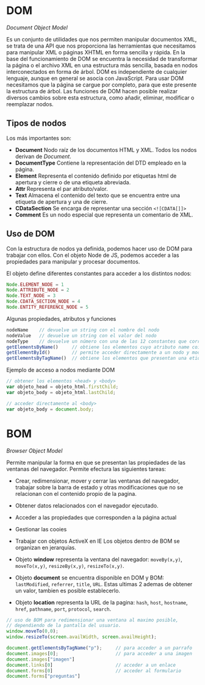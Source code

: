 # DOM
_Document Object Model_

Es un conjunto de utilidades que nos permiten manipular documentos XML, se trata de una API que nos proporciona las herramientas que necesitamos para manipular XML o páginas XHTML en forma sencilla y rápida.
En la base del funcionamiento de DOM se encuentra la necesidad de transformar la página o el archivo XML en una estructura más sencilla, basada en nodos interconectados en forma de árbol.
DOM es independiente de cualquier lenguaje, aunque en general se asocia con JavaScript.
Para usar DOM necesitamos que la página se cargue por completo, para que este presente la estructura de árbol.
Las funciones de DOM hacen posible realizar diversos cambios sobre esta estructura, como añadir, eliminar, modificar o reemplazar nodos.



## Tipos de nodos
Los más importantes son:
- __Document__ Nodo raíz de los documentos HTML y XML. Todos los nodos derivan de _Document_.
- __DocumentType__ Contiene la representación del DTD empleado en la página.
- __Element__ Representa el contenido definido por etiquetas html de apertura y cierre o de una etiqueta abreviada.
- __Attr__ Representa el par atributo/valor.
- __Text__ Almacena el contenido del texto que se encuentra entre una etiqueta de apertura y una de cierre.
- __CDataSection__ Se encarga de representar una sección ```<![CDATA[]]>```
- __Comment__ Es un nodo especial que representa un comentario de XML.



## Uso de DOM
Con la estructura de nodos ya definida, podemos hacer uso de DOM para trabajar con ellos.
Con el objeto Node de JS, podemos acceder a las propiedades para manipular y procesar documentos.

El objeto define diferentes constantes para acceder a los distintos nodos:
```js
Node.ELEMENT_NODE = 1
Node.ATTRIBUTE_NODE = 2
Node.TEXT_NODE = 3
Node.CDATA_SECTION_NODE = 4
Node.ENTITY_REFERENCE_NODE = 5
```

Algunas propiedades, atributos y funciones
```js
nodeName    // devuelve un string con el nombre del nodo
nodeValue   // devuelve un string con el valor del nodo
nodeType    // devuelve un número con una de las 12 constantes que corresponden a los nodos
getElementsByName()     // obtiene los elementos cuyo atributo name coincida con el parámetro que pasamos
getElementById()        // permite acceder directamente a un nodo y modificar sus propiedads
getElementsByTagName()  // obtiene los elementos que presentan una etiqueta igual al páarametro indicado
```

Ejemplo de acceso a nodos mediante DOM
```js
// obtener los elementos <head> y <body>
var objeto_head = objeto_html.firstChild;
var objeto_body = objeto_html.lastChild;

// acceder directamente al <body>
var objeto_body = document.body;
```



# BOM
_Browser Object Model_

Permite manipular la forma en que se presentan las propiedades de las ventanas del navegador. 
Permite efectura las siguientes tareas:
- Crear, redimensionar, mover y cerrar las ventanas del navegador, trabajar sobre la barra de estado y otras modificaciones que no se relacionan con el contenido propio de la pagina.
- Obtener datos relacionados con el navegador ejecutado.
- Acceder a las propiedades que corresponden a la página actual
- Gestionar las cooies
- Trabajar con objetos ActiveX en IE
Los objetos dentro de BOM se organizan en jerarquías.


- Objeto __window__ representa la ventana del navegador: ```moveBy(x,y)```, ```moveTo(x,y)```, ```resizeBy(x,y)```, ```resizeTo(x,y)```.

- Objeto __document__ se encuentra disponible en DOM y BOM: ```lastModified```, ```referrer```, ```title```, ```URL```. Estas ultimas 2 ademas de obtener un valor, tambien es posible establecerlo.

- Objeto __location__ representa la URL de la pagina: ```hash```, ```host```, ```hostname```, ```href```, ```pathname```, ```port```, ```protocol```, ```search```.


```js
// uso de BOM para redimensionar una ventana al maximo posible, 
// dependiendo de la pantalla del usuario.
window.moveTo(0,0);
window.resizeTo(screen.availWidth, screen.availHeight);

document.getElementsByTagName("p");     // para acceder a un parrafo
document.images[0];                     // para acceder a una imagen
document.images["imagen"]
document.links[0]                       // acceder a un enlace
document.forms[0]                       // acceder al formulario
document.forms["preguntas"]
```



